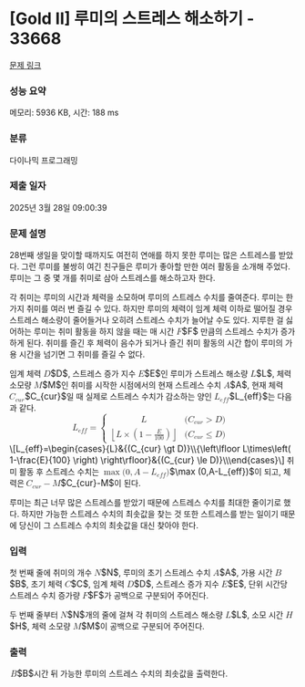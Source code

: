 # [Gold II] 루미의 스트레스 해소하기 - 33668 

[문제 링크](https://www.acmicpc.net/problem/33668) 

### 성능 요약

메모리: 5936 KB, 시간: 188 ms

### 분류

다이나믹 프로그래밍

### 제출 일자

2025년 3월 28일 09:00:39

### 문제 설명

<p>28번째 생일을 맞이할 때까지도 여전히 연애를 하지 못한 루미는 많은 스트레스를 받았다. 그런 루미를 불쌍히 여긴 친구들은 루미가 좋아할 만한 여러 활동을 소개해 주었다. 루미는 그 중 몇 개를 취미로 삼아 스트레스를 해소하고자 한다.</p>

<p>각 취미는 루미의 시간과 체력을 소모하며 루미의 스트레스 수치를 줄여준다. 루미는 한 가지 취미를 여러 번 즐길 수 있다. 하지만 루미의 체력이 임계 체력 이하로 떨어질 경우 스트레스 해소량이 줄어들거나 오히려 스트레스 수치가 늘어날 수도 있다. 지루한 걸 싫어하는 루미는 취미 활동을 하지 않을 때는 매 시간 <mjx-container class="MathJax" jax="CHTML" style="font-size: 109%; position: relative;"><mjx-math class="MJX-TEX" aria-hidden="true"><mjx-mi class="mjx-i"><mjx-c class="mjx-c1D439 TEX-I"></mjx-c></mjx-mi></mjx-math><mjx-assistive-mml unselectable="on" display="inline"><math xmlns="http://www.w3.org/1998/Math/MathML"><mi>F</mi></math></mjx-assistive-mml><span aria-hidden="true" class="no-mathjax mjx-copytext">$F$</span></mjx-container> 만큼의 스트레스 수치가 증가하게 된다. 취미를 즐긴 후 체력이 음수가 되거나 즐긴 취미 활동의 시간 합이 루미의 가용 시간을 넘기면 그 취미를 즐길 수 없다.</p>

<p>임계 체력 <mjx-container class="MathJax" jax="CHTML" style="font-size: 109%; position: relative;"><mjx-math class="MJX-TEX" aria-hidden="true"><mjx-mi class="mjx-i"><mjx-c class="mjx-c1D437 TEX-I"></mjx-c></mjx-mi></mjx-math><mjx-assistive-mml unselectable="on" display="inline"><math xmlns="http://www.w3.org/1998/Math/MathML"><mi>D</mi></math></mjx-assistive-mml><span aria-hidden="true" class="no-mathjax mjx-copytext">$D$</span></mjx-container>, 스트레스 증가 지수 <mjx-container class="MathJax" jax="CHTML" style="font-size: 109%; position: relative;"><mjx-math class="MJX-TEX" aria-hidden="true"><mjx-mi class="mjx-i"><mjx-c class="mjx-c1D438 TEX-I"></mjx-c></mjx-mi></mjx-math><mjx-assistive-mml unselectable="on" display="inline"><math xmlns="http://www.w3.org/1998/Math/MathML"><mi>E</mi></math></mjx-assistive-mml><span aria-hidden="true" class="no-mathjax mjx-copytext">$E$</span></mjx-container>인 루미가 스트레스 해소량 <mjx-container class="MathJax" jax="CHTML" style="font-size: 109%; position: relative;"><mjx-math class="MJX-TEX" aria-hidden="true"><mjx-mi class="mjx-i"><mjx-c class="mjx-c1D43F TEX-I"></mjx-c></mjx-mi></mjx-math><mjx-assistive-mml unselectable="on" display="inline"><math xmlns="http://www.w3.org/1998/Math/MathML"><mi>L</mi></math></mjx-assistive-mml><span aria-hidden="true" class="no-mathjax mjx-copytext">$L$</span></mjx-container>, 체력 소모량 <mjx-container class="MathJax" jax="CHTML" style="font-size: 109%; position: relative;"><mjx-math class="MJX-TEX" aria-hidden="true"><mjx-mi class="mjx-i"><mjx-c class="mjx-c1D440 TEX-I"></mjx-c></mjx-mi></mjx-math><mjx-assistive-mml unselectable="on" display="inline"><math xmlns="http://www.w3.org/1998/Math/MathML"><mi>M</mi></math></mjx-assistive-mml><span aria-hidden="true" class="no-mathjax mjx-copytext">$M$</span></mjx-container>인 취미를 시작한 시점에서의 현재 스트레스 수치 <mjx-container class="MathJax" jax="CHTML" style="font-size: 109%; position: relative;"><mjx-math class="MJX-TEX" aria-hidden="true"><mjx-mi class="mjx-i"><mjx-c class="mjx-c1D434 TEX-I"></mjx-c></mjx-mi></mjx-math><mjx-assistive-mml unselectable="on" display="inline"><math xmlns="http://www.w3.org/1998/Math/MathML"><mi>A</mi></math></mjx-assistive-mml><span aria-hidden="true" class="no-mathjax mjx-copytext">$A$</span></mjx-container>, 현재 체력 <mjx-container class="MathJax" jax="CHTML" style="font-size: 109%; position: relative;"><mjx-math class="MJX-TEX" aria-hidden="true"><mjx-msub><mjx-mi class="mjx-i"><mjx-c class="mjx-c1D436 TEX-I"></mjx-c></mjx-mi><mjx-script style="vertical-align: -0.15em; margin-left: -0.045em;"><mjx-texatom size="s" texclass="ORD"><mjx-mi class="mjx-i"><mjx-c class="mjx-c1D450 TEX-I"></mjx-c></mjx-mi><mjx-mi class="mjx-i"><mjx-c class="mjx-c1D462 TEX-I"></mjx-c></mjx-mi><mjx-mi class="mjx-i"><mjx-c class="mjx-c1D45F TEX-I"></mjx-c></mjx-mi></mjx-texatom></mjx-script></mjx-msub></mjx-math><mjx-assistive-mml unselectable="on" display="inline"><math xmlns="http://www.w3.org/1998/Math/MathML"><msub><mi>C</mi><mrow data-mjx-texclass="ORD"><mi>c</mi><mi>u</mi><mi>r</mi></mrow></msub></math></mjx-assistive-mml><span aria-hidden="true" class="no-mathjax mjx-copytext">$C_{cur}$</span></mjx-container>일 때 실제로 스트레스 수치가 감소하는 양인 <mjx-container class="MathJax" jax="CHTML" style="font-size: 109%; position: relative;"><mjx-math class="MJX-TEX" aria-hidden="true"><mjx-msub><mjx-mi class="mjx-i"><mjx-c class="mjx-c1D43F TEX-I"></mjx-c></mjx-mi><mjx-script style="vertical-align: -0.15em;"><mjx-texatom size="s" texclass="ORD"><mjx-mi class="mjx-i"><mjx-c class="mjx-c1D452 TEX-I"></mjx-c></mjx-mi><mjx-mi class="mjx-i"><mjx-c class="mjx-c1D453 TEX-I"></mjx-c></mjx-mi><mjx-mi class="mjx-i"><mjx-c class="mjx-c1D453 TEX-I"></mjx-c></mjx-mi></mjx-texatom></mjx-script></mjx-msub></mjx-math><mjx-assistive-mml unselectable="on" display="inline"><math xmlns="http://www.w3.org/1998/Math/MathML"><msub><mi>L</mi><mrow data-mjx-texclass="ORD"><mi>e</mi><mi>f</mi><mi>f</mi></mrow></msub></math></mjx-assistive-mml><span aria-hidden="true" class="no-mathjax mjx-copytext">$L_{eff}$</span></mjx-container>는 다음과 같다. <mjx-container class="MathJax" jax="CHTML" display="true" style="font-size: 109%; position: relative;"><mjx-math display="true" class="MJX-TEX" aria-hidden="true" style="margin-left: 0px; margin-right: 0px;"><mjx-msub><mjx-mi class="mjx-i"><mjx-c class="mjx-c1D43F TEX-I"></mjx-c></mjx-mi><mjx-script style="vertical-align: -0.15em;"><mjx-texatom size="s" texclass="ORD"><mjx-mi class="mjx-i"><mjx-c class="mjx-c1D452 TEX-I"></mjx-c></mjx-mi><mjx-mi class="mjx-i"><mjx-c class="mjx-c1D453 TEX-I"></mjx-c></mjx-mi><mjx-mi class="mjx-i"><mjx-c class="mjx-c1D453 TEX-I"></mjx-c></mjx-mi></mjx-texatom></mjx-script></mjx-msub><mjx-mo class="mjx-n" space="4"><mjx-c class="mjx-c3D"></mjx-c></mjx-mo><mjx-mrow space="4"><mjx-mo class="mjx-s3"><mjx-c class="mjx-c7B TEX-S3"></mjx-c></mjx-mo><mjx-mtable style="min-width: 12.754em;"><mjx-table><mjx-itable><mjx-mtr><mjx-mtd style="text-align: left; padding-right: 0.5em; padding-bottom: 0.1em;"><mjx-texatom texclass="ORD"><mjx-mi class="mjx-i"><mjx-c class="mjx-c1D43F TEX-I"></mjx-c></mjx-mi></mjx-texatom><mjx-tstrut></mjx-tstrut></mjx-mtd><mjx-mtd style="text-align: left; padding-left: 0.5em; padding-bottom: 0.1em;"><mjx-texatom texclass="ORD"><mjx-mo class="mjx-n"><mjx-c class="mjx-c28"></mjx-c></mjx-mo><mjx-msub><mjx-mi class="mjx-i"><mjx-c class="mjx-c1D436 TEX-I"></mjx-c></mjx-mi><mjx-script style="vertical-align: -0.15em; margin-left: -0.045em;"><mjx-texatom size="s" texclass="ORD"><mjx-mi class="mjx-i"><mjx-c class="mjx-c1D450 TEX-I"></mjx-c></mjx-mi><mjx-mi class="mjx-i"><mjx-c class="mjx-c1D462 TEX-I"></mjx-c></mjx-mi><mjx-mi class="mjx-i"><mjx-c class="mjx-c1D45F TEX-I"></mjx-c></mjx-mi></mjx-texatom></mjx-script></mjx-msub><mjx-mo class="mjx-n" space="4"><mjx-c class="mjx-c3E"></mjx-c></mjx-mo><mjx-mi class="mjx-i" space="4"><mjx-c class="mjx-c1D437 TEX-I"></mjx-c></mjx-mi><mjx-mo class="mjx-n"><mjx-c class="mjx-c29"></mjx-c></mjx-mo></mjx-texatom><mjx-tstrut></mjx-tstrut></mjx-mtd></mjx-mtr><mjx-mtr><mjx-mtd style="text-align: left; padding-right: 0.5em; padding-top: 0.1em;"><mjx-texatom texclass="ORD"><mjx-mrow><mjx-mo class="mjx-sop"><mjx-c class="mjx-c230A TEX-S1"></mjx-c></mjx-mo><mjx-mi class="mjx-i"><mjx-c class="mjx-c1D43F TEX-I"></mjx-c></mjx-mi><mjx-mo class="mjx-n" space="3"><mjx-c class="mjx-cD7"></mjx-c></mjx-mo><mjx-mrow space="3"><mjx-mo class="mjx-sop"><mjx-c class="mjx-c28 TEX-S1"></mjx-c></mjx-mo><mjx-mn class="mjx-n"><mjx-c class="mjx-c31"></mjx-c></mjx-mn><mjx-mo class="mjx-n" space="3"><mjx-c class="mjx-c2212"></mjx-c></mjx-mo><mjx-mfrac space="3"><mjx-frac><mjx-num><mjx-nstrut></mjx-nstrut><mjx-mi class="mjx-i" size="s"><mjx-c class="mjx-c1D438 TEX-I"></mjx-c></mjx-mi></mjx-num><mjx-dbox><mjx-dtable><mjx-line></mjx-line><mjx-row><mjx-den><mjx-dstrut></mjx-dstrut><mjx-mn class="mjx-n" size="s"><mjx-c class="mjx-c31"></mjx-c><mjx-c class="mjx-c30"></mjx-c><mjx-c class="mjx-c30"></mjx-c></mjx-mn></mjx-den></mjx-row></mjx-dtable></mjx-dbox></mjx-frac></mjx-mfrac><mjx-mo class="mjx-sop"><mjx-c class="mjx-c29 TEX-S1"></mjx-c></mjx-mo></mjx-mrow><mjx-mo class="mjx-sop"><mjx-c class="mjx-c230B TEX-S1"></mjx-c></mjx-mo></mjx-mrow></mjx-texatom><mjx-tstrut></mjx-tstrut></mjx-mtd><mjx-mtd style="text-align: left; padding-left: 0.5em; padding-top: 0.1em;"><mjx-texatom texclass="ORD"><mjx-mo class="mjx-n"><mjx-c class="mjx-c28"></mjx-c></mjx-mo><mjx-msub><mjx-mi class="mjx-i"><mjx-c class="mjx-c1D436 TEX-I"></mjx-c></mjx-mi><mjx-script style="vertical-align: -0.15em; margin-left: -0.045em;"><mjx-texatom size="s" texclass="ORD"><mjx-mi class="mjx-i"><mjx-c class="mjx-c1D450 TEX-I"></mjx-c></mjx-mi><mjx-mi class="mjx-i"><mjx-c class="mjx-c1D462 TEX-I"></mjx-c></mjx-mi><mjx-mi class="mjx-i"><mjx-c class="mjx-c1D45F TEX-I"></mjx-c></mjx-mi></mjx-texatom></mjx-script></mjx-msub><mjx-mo class="mjx-n" space="4"><mjx-c class="mjx-c2264"></mjx-c></mjx-mo><mjx-mi class="mjx-i" space="4"><mjx-c class="mjx-c1D437 TEX-I"></mjx-c></mjx-mi><mjx-mo class="mjx-n"><mjx-c class="mjx-c29"></mjx-c></mjx-mo></mjx-texatom><mjx-tstrut></mjx-tstrut></mjx-mtd></mjx-mtr></mjx-itable></mjx-table></mjx-mtable><mjx-mo class="mjx-n" style="vertical-align: 0.25em;"></mjx-mo></mjx-mrow></mjx-math><mjx-assistive-mml unselectable="on" display="block"><math xmlns="http://www.w3.org/1998/Math/MathML" display="block"><msub><mi>L</mi><mrow data-mjx-texclass="ORD"><mi>e</mi><mi>f</mi><mi>f</mi></mrow></msub><mo>=</mo><mrow data-mjx-texclass="INNER"><mo data-mjx-texclass="OPEN">{</mo><mtable columnalign="left left" columnspacing="1em" rowspacing=".2em"><mtr><mtd><mrow data-mjx-texclass="ORD"><mi>L</mi></mrow></mtd><mtd><mrow data-mjx-texclass="ORD"><mo stretchy="false">(</mo><msub><mi>C</mi><mrow data-mjx-texclass="ORD"><mi>c</mi><mi>u</mi><mi>r</mi></mrow></msub><mo>></mo><mi>D</mi><mo stretchy="false">)</mo></mrow></mtd></mtr><mtr><mtd><mrow data-mjx-texclass="ORD"><mrow data-mjx-texclass="INNER"><mo data-mjx-texclass="OPEN">⌊</mo><mi>L</mi><mo>×</mo><mrow data-mjx-texclass="INNER"><mo data-mjx-texclass="OPEN">(</mo><mn>1</mn><mo>−</mo><mfrac><mi>E</mi><mn>100</mn></mfrac><mo data-mjx-texclass="CLOSE">)</mo></mrow><mo data-mjx-texclass="CLOSE">⌋</mo></mrow></mrow></mtd><mtd><mrow data-mjx-texclass="ORD"><mo stretchy="false">(</mo><msub><mi>C</mi><mrow data-mjx-texclass="ORD"><mi>c</mi><mi>u</mi><mi>r</mi></mrow></msub><mo>≤</mo><mi>D</mi><mo stretchy="false">)</mo></mrow></mtd></mtr></mtable><mo data-mjx-texclass="CLOSE" fence="true" stretchy="true" symmetric="true"></mo></mrow></math></mjx-assistive-mml><span aria-hidden="true" class="no-mathjax mjx-copytext">\[L_{eff}=\begin{cases}{L}&{(C_{cur} \gt D)}\\{\left\lfloor L\times\left( 1-\frac{E}{100} \right) \right\rfloor}&{(C_{cur} \le D)}\\\end{cases}\]</span></mjx-container> 취미 활동 후 스트레스 수치는 <mjx-container class="MathJax" jax="CHTML" style="font-size: 109%; position: relative;"><mjx-math class="MJX-TEX" aria-hidden="true"><mjx-mo class="mjx-n"><mjx-c class="mjx-c6D"></mjx-c><mjx-c class="mjx-c61"></mjx-c><mjx-c class="mjx-c78"></mjx-c></mjx-mo><mjx-mo class="mjx-n"><mjx-c class="mjx-c28"></mjx-c></mjx-mo><mjx-mn class="mjx-n"><mjx-c class="mjx-c30"></mjx-c></mjx-mn><mjx-mo class="mjx-n"><mjx-c class="mjx-c2C"></mjx-c></mjx-mo><mjx-mi class="mjx-i" space="2"><mjx-c class="mjx-c1D434 TEX-I"></mjx-c></mjx-mi><mjx-mo class="mjx-n" space="3"><mjx-c class="mjx-c2212"></mjx-c></mjx-mo><mjx-msub space="3"><mjx-mi class="mjx-i"><mjx-c class="mjx-c1D43F TEX-I"></mjx-c></mjx-mi><mjx-script style="vertical-align: -0.15em;"><mjx-texatom size="s" texclass="ORD"><mjx-mi class="mjx-i"><mjx-c class="mjx-c1D452 TEX-I"></mjx-c></mjx-mi><mjx-mi class="mjx-i"><mjx-c class="mjx-c1D453 TEX-I"></mjx-c></mjx-mi><mjx-mi class="mjx-i"><mjx-c class="mjx-c1D453 TEX-I"></mjx-c></mjx-mi></mjx-texatom></mjx-script></mjx-msub><mjx-mo class="mjx-n"><mjx-c class="mjx-c29"></mjx-c></mjx-mo></mjx-math><mjx-assistive-mml unselectable="on" display="inline"><math xmlns="http://www.w3.org/1998/Math/MathML"><mo data-mjx-texclass="OP" movablelimits="true">max</mo><mo stretchy="false">(</mo><mn>0</mn><mo>,</mo><mi>A</mi><mo>−</mo><msub><mi>L</mi><mrow data-mjx-texclass="ORD"><mi>e</mi><mi>f</mi><mi>f</mi></mrow></msub><mo stretchy="false">)</mo></math></mjx-assistive-mml><span aria-hidden="true" class="no-mathjax mjx-copytext">$\max (0,A-L_{eff})$</span></mjx-container>이 되고, 체력은 <mjx-container class="MathJax" jax="CHTML" style="font-size: 109%; position: relative;"><mjx-math class="MJX-TEX" aria-hidden="true"><mjx-msub><mjx-mi class="mjx-i"><mjx-c class="mjx-c1D436 TEX-I"></mjx-c></mjx-mi><mjx-script style="vertical-align: -0.15em; margin-left: -0.045em;"><mjx-texatom size="s" texclass="ORD"><mjx-mi class="mjx-i"><mjx-c class="mjx-c1D450 TEX-I"></mjx-c></mjx-mi><mjx-mi class="mjx-i"><mjx-c class="mjx-c1D462 TEX-I"></mjx-c></mjx-mi><mjx-mi class="mjx-i"><mjx-c class="mjx-c1D45F TEX-I"></mjx-c></mjx-mi></mjx-texatom></mjx-script></mjx-msub><mjx-mo class="mjx-n" space="3"><mjx-c class="mjx-c2212"></mjx-c></mjx-mo><mjx-mi class="mjx-i" space="3"><mjx-c class="mjx-c1D440 TEX-I"></mjx-c></mjx-mi></mjx-math><mjx-assistive-mml unselectable="on" display="inline"><math xmlns="http://www.w3.org/1998/Math/MathML"><msub><mi>C</mi><mrow data-mjx-texclass="ORD"><mi>c</mi><mi>u</mi><mi>r</mi></mrow></msub><mo>−</mo><mi>M</mi></math></mjx-assistive-mml><span aria-hidden="true" class="no-mathjax mjx-copytext">$C_{cur}-M$</span></mjx-container>이 된다.</p>

<p>루미는 최근 너무 많은 스트레스를 받았기 때문에 스트레스 수치를 최대한 줄이기로 했다. 하지만 가능한 스트레스 수치의 최솟값을 찾는 것 또한 스트레스를 받는 일이기 때문에 당신이 그 스트레스 수치의 최솟값을 대신 찾아야 한다.</p>

### 입력 

 <p>첫 번째 줄에 취미의 개수 <mjx-container class="MathJax" jax="CHTML" style="font-size: 109%; position: relative;"><mjx-math class="MJX-TEX" aria-hidden="true"><mjx-mi class="mjx-i"><mjx-c class="mjx-c1D441 TEX-I"></mjx-c></mjx-mi></mjx-math><mjx-assistive-mml unselectable="on" display="inline"><math xmlns="http://www.w3.org/1998/Math/MathML"><mi>N</mi></math></mjx-assistive-mml><span aria-hidden="true" class="no-mathjax mjx-copytext">$N$</span></mjx-container>, 루미의 초기 스트레스 수치 <mjx-container class="MathJax" jax="CHTML" style="font-size: 109%; position: relative;"><mjx-math class="MJX-TEX" aria-hidden="true"><mjx-mi class="mjx-i"><mjx-c class="mjx-c1D434 TEX-I"></mjx-c></mjx-mi></mjx-math><mjx-assistive-mml unselectable="on" display="inline"><math xmlns="http://www.w3.org/1998/Math/MathML"><mi>A</mi></math></mjx-assistive-mml><span aria-hidden="true" class="no-mathjax mjx-copytext">$A$</span></mjx-container>, 가용 시간 <mjx-container class="MathJax" jax="CHTML" style="font-size: 109%; position: relative;"><mjx-math class="MJX-TEX" aria-hidden="true"><mjx-mi class="mjx-i"><mjx-c class="mjx-c1D435 TEX-I"></mjx-c></mjx-mi></mjx-math><mjx-assistive-mml unselectable="on" display="inline"><math xmlns="http://www.w3.org/1998/Math/MathML"><mi>B</mi></math></mjx-assistive-mml><span aria-hidden="true" class="no-mathjax mjx-copytext">$B$</span></mjx-container>, 초기 체력 <mjx-container class="MathJax" jax="CHTML" style="font-size: 109%; position: relative;"><mjx-math class="MJX-TEX" aria-hidden="true"><mjx-mi class="mjx-i"><mjx-c class="mjx-c1D436 TEX-I"></mjx-c></mjx-mi></mjx-math><mjx-assistive-mml unselectable="on" display="inline"><math xmlns="http://www.w3.org/1998/Math/MathML"><mi>C</mi></math></mjx-assistive-mml><span aria-hidden="true" class="no-mathjax mjx-copytext">$C$</span></mjx-container>, 임계 체력 <mjx-container class="MathJax" jax="CHTML" style="font-size: 109%; position: relative;"><mjx-math class="MJX-TEX" aria-hidden="true"><mjx-mi class="mjx-i"><mjx-c class="mjx-c1D437 TEX-I"></mjx-c></mjx-mi></mjx-math><mjx-assistive-mml unselectable="on" display="inline"><math xmlns="http://www.w3.org/1998/Math/MathML"><mi>D</mi></math></mjx-assistive-mml><span aria-hidden="true" class="no-mathjax mjx-copytext">$D$</span></mjx-container>, 스트레스 증가 지수 <mjx-container class="MathJax" jax="CHTML" style="font-size: 109%; position: relative;"><mjx-math class="MJX-TEX" aria-hidden="true"><mjx-mi class="mjx-i"><mjx-c class="mjx-c1D438 TEX-I"></mjx-c></mjx-mi></mjx-math><mjx-assistive-mml unselectable="on" display="inline"><math xmlns="http://www.w3.org/1998/Math/MathML"><mi>E</mi></math></mjx-assistive-mml><span aria-hidden="true" class="no-mathjax mjx-copytext">$E$</span></mjx-container>, 단위 시간당 스트레스 수치 증가량 <mjx-container class="MathJax" jax="CHTML" style="font-size: 109%; position: relative;"><mjx-math class="MJX-TEX" aria-hidden="true"><mjx-mi class="mjx-i"><mjx-c class="mjx-c1D439 TEX-I"></mjx-c></mjx-mi></mjx-math><mjx-assistive-mml unselectable="on" display="inline"><math xmlns="http://www.w3.org/1998/Math/MathML"><mi>F</mi></math></mjx-assistive-mml><span aria-hidden="true" class="no-mathjax mjx-copytext">$F$</span></mjx-container>가 공백으로 구분되어 주어진다.</p>

<p>두 번째 줄부터 <mjx-container class="MathJax" jax="CHTML" style="font-size: 109%; position: relative;"><mjx-math class="MJX-TEX" aria-hidden="true"><mjx-mi class="mjx-i"><mjx-c class="mjx-c1D441 TEX-I"></mjx-c></mjx-mi></mjx-math><mjx-assistive-mml unselectable="on" display="inline"><math xmlns="http://www.w3.org/1998/Math/MathML"><mi>N</mi></math></mjx-assistive-mml><span aria-hidden="true" class="no-mathjax mjx-copytext">$N$</span></mjx-container>개의 줄에 걸쳐 각 취미의 스트레스 해소량 <mjx-container class="MathJax" jax="CHTML" style="font-size: 109%; position: relative;"><mjx-math class="MJX-TEX" aria-hidden="true"><mjx-mi class="mjx-i"><mjx-c class="mjx-c1D43F TEX-I"></mjx-c></mjx-mi></mjx-math><mjx-assistive-mml unselectable="on" display="inline"><math xmlns="http://www.w3.org/1998/Math/MathML"><mi>L</mi></math></mjx-assistive-mml><span aria-hidden="true" class="no-mathjax mjx-copytext">$L$</span></mjx-container>, 소모 시간 <mjx-container class="MathJax" jax="CHTML" style="font-size: 109%; position: relative;"><mjx-math class="MJX-TEX" aria-hidden="true"><mjx-mi class="mjx-i"><mjx-c class="mjx-c1D43B TEX-I"></mjx-c></mjx-mi></mjx-math><mjx-assistive-mml unselectable="on" display="inline"><math xmlns="http://www.w3.org/1998/Math/MathML"><mi>H</mi></math></mjx-assistive-mml><span aria-hidden="true" class="no-mathjax mjx-copytext">$H$</span></mjx-container>, 체력 소모량 <mjx-container class="MathJax" jax="CHTML" style="font-size: 109%; position: relative;"><mjx-math class="MJX-TEX" aria-hidden="true"><mjx-mi class="mjx-i"><mjx-c class="mjx-c1D440 TEX-I"></mjx-c></mjx-mi></mjx-math><mjx-assistive-mml unselectable="on" display="inline"><math xmlns="http://www.w3.org/1998/Math/MathML"><mi>M</mi></math></mjx-assistive-mml><span aria-hidden="true" class="no-mathjax mjx-copytext">$M$</span></mjx-container>이 공백으로 구분되어 주어진다.</p>

### 출력 

 <p><mjx-container class="MathJax" jax="CHTML" style="font-size: 109%; position: relative;"> <mjx-math class="MJX-TEX" aria-hidden="true"><mjx-mi class="mjx-i"><mjx-c class="mjx-c1D435 TEX-I"></mjx-c></mjx-mi></mjx-math><mjx-assistive-mml unselectable="on" display="inline"><math xmlns="http://www.w3.org/1998/Math/MathML"><mi>B</mi></math></mjx-assistive-mml><span aria-hidden="true" class="no-mathjax mjx-copytext">$B$</span></mjx-container>시간 뒤 가능한 루미의 스트레스 수치의 최솟값을 출력한다.</p>

